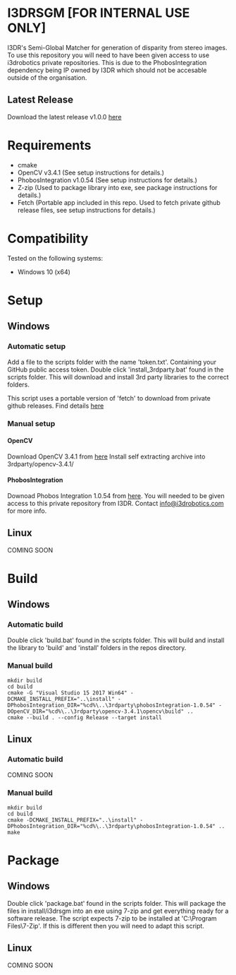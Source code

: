 # I3DRSGM [FOR INTERNAL USE ONLY]
I3DR's Semi-Global Matcher for generation of disparity from stereo images. 
To use this repository you will need to have been given access to use i3drobotics private repositories. This is due to the PhobosIntegration dependency being IP owned by I3DR which should not be accesable outside of the organisation. 

## Latest Release
Download the latest release v1.0.0 [here](https://github.com/i3drobotics/i3drsgm/releases/download/v1.0.0/i3drsgm-1.0.0.exe)

# Requirements
 - cmake 
 - OpenCV v3.4.1 (See setup instructions for details.)
 - PhobosIntegration v1.0.54 (See setup instructions for details.)
 - Z-zip (Used to package library into exe, see package instructions for details.)
 - Fetch (Portable app included in this repo. Used to fetch private github release files, see setup instructions for details.)

# Compatibility
Tested on the following systems:
 - Windows 10 (x64)

# Setup
## Windows
### Automatic setup
Add a file to the scripts folder with the name 'token.txt'. Containing your GitHub public access token. 
Double click 'install_3rdparty.bat' found in the scripts folder.
This will download and install 3rd party libraries to the correct folders.

This script uses a portable version of 'fetch' to download from private github releases. Find details [here](https://github.com/gruntwork-io/fetch.git)

### Manual setup
#### OpenCV
Download OpenCV 3.4.1 from [here](https://sourceforge.net/projects/opencvlibrary/files/3.4.10/opencv-3.4.10-vc14_vc15.exe/download)
Install self extracting archive into 3rdparty/opencv-3.4.1/

#### PhobosIntegration
Downoad Phobos Integration 1.0.54 from [here](TODO). You will needed to be given access to this private repository from I3DR. Contact info@i3drobotics.com for more info.


## Linux
COMING SOON

# Build
## Windows
### Automatic build
Double click 'build.bat' found in the scripts folder. This will build and install the library to 'build' and 'install' folders in the repos directory.

### Manual build
```
mkdir build
cd build
cmake -G "Visual Studio 15 2017 Win64" -DCMAKE_INSTALL_PREFIX="..\install" -DPhobosIntegration_DIR="%cd%\..\3rdparty\phobosIntegration-1.0.54" -DOpenCV_DIR="%cd%\..\3rdparty\opencv-3.4.1\opencv\build" ..
cmake --build . --config Release --target install
```

## Linux
### Automatic build
COMING SOON

### Manual build
```
mkdir build
cd build
cmake -DCMAKE_INSTALL_PREFIX="..\install" -DPhobosIntegration_DIR="%cd%\..\3rdparty\phobosIntegration-1.0.54" ..
make
```

# Package
## Windows
Double click 'package.bat' found in the scripts folder. This will package the files in install/i3drsgm into an exe using 7-zip and get everything ready for a software release.
The script expects 7-zip to be installed at 'C:\Program Files\7-Zip'. If this is different then you will need to adapt this script. 

## Linux
COMING SOON